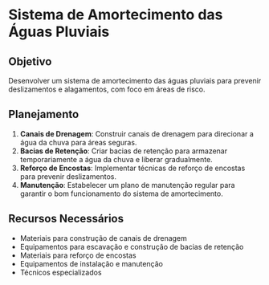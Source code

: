 
# Sistema de Amortecimento das Águas Pluviais

## Objetivo
Desenvolver um sistema de amortecimento das águas pluviais para prevenir deslizamentos e alagamentos, com foco em áreas de risco.

## Planejamento
1. **Canais de Drenagem**: Construir canais de drenagem para direcionar a água da chuva para áreas seguras.
2. **Bacias de Retenção**: Criar bacias de retenção para armazenar temporariamente a água da chuva e liberar gradualmente.
3. **Reforço de Encostas**: Implementar técnicas de reforço de encostas para prevenir deslizamentos.
4. **Manutenção**: Estabelecer um plano de manutenção regular para garantir o bom funcionamento do sistema de amortecimento.

## Recursos Necessários
- Materiais para construção de canais de drenagem
- Equipamentos para escavação e construção de bacias de retenção
- Materiais para reforço de encostas
- Equipamentos de instalação e manutenção
- Técnicos especializados
